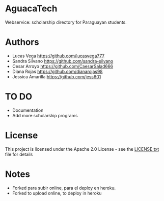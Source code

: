 # AguacaTech

Webservice: scholarship directory for Paraguayan students.


# Authors

* Lucas Vega https://github.com/lucasvega777
* Sandra Silvano https://github.com/sandra-silvano
* Cesar Arroyo https://github.com/CaesarSalad666
* Diana Rojas https://github.com/dianarojas98
* Jessica Amarilla https://github.com/jess601


# TO DO

* Documentation
* Add more scholarship programs


# License

This project is licensed under the Apache 2.0 License - see the [LICENSE.txt](LICENSE.txt) file for details

# Notes 
* Forked para subir online, para el deploy en heroku.
* Forked to upload online, to deploy in heroku 